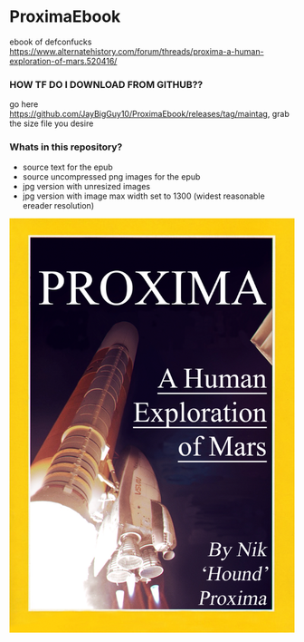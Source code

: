 # ProximaEbook
ebook of defconfucks https://www.alternatehistory.com/forum/threads/proxima-a-human-exploration-of-mars.520416/

### HOW TF DO I DOWNLOAD FROM GITHUB??
go here https://github.com/JayBigGuy10/ProximaEbook/releases/tag/maintag, grab the size file you desire

### Whats in this repository?
- source text for the epub
- source uncompressed png images for the epub
- jpg version with unresized images
- jpg version with image max width set to 1300 (widest reasonable ereader resolution)

![proxima cover](https://github.com/JayBigGuy10/ProximaEbook/blob/main/proxima-cover.png?raw=true)
